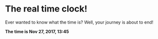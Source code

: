 # The real time clock!

Ever wanted to know what the time is? Well, your journey is about to end!

**The time is Nov 27, 2017, 13:45**
